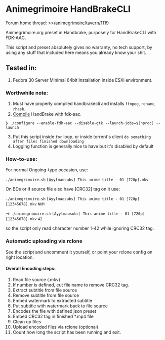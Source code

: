 # Animegrimoire HandBrakeCLI
Forum home thread: [>>/animegrimoire/tavern/1119](https://animegrimoire.org/showthread.php?tid=1119)

Animegrimoire.org preset in Handbrake, purposely for HandBrakeCLI with FDK-AAC.

This script and preset absolutely gives no warranty, no tech support, by using any stuff that included here means you already know your shit. 

## Tested in:
1. Fedora 30 Server Minimal 64bit Installation inside ESXi environment.

### Worthwhile note:
1. Must have properly compiled handbrakecli and installs `ffmpeg`, `rename`, `rhash`.
2. [Compile](https://handbrake.fr/docs/en/latest/developer/build-linux.html) HandBrake with fdk-aac.
```
$ ./configure --enable-fdk-aac --disable-gtk --launch-jobs=$(nproc) --launch
```
3. Put this script inside `for` loop, or inside torrent's client `do something after files finished downloading`
4. Logging function is generally nice to have but it's disabled by default

### How-to-use:

For normal Ongoing-type occasion, use:

`./animegrimoire.sh` `[Ayylmaosubs] This anime title - 01 [720p].mkv`

On BDs or if source file also have [CRC32] tag on it use:

`./animegrimoire.sh` `[Ayylmaosubs] This anime title - 01 [720p][12345678].mkv` `NUM`

=> `./animegrimoire.sh` `[Ayylmaosubs] This anime title - 01 [720p][12345678].mkv` `42`

so the script only read character number 1-42 while ignoring CRC32 tag.

### Automatic uploading via rclone

See the script and uncomment it yourself, or point your rclone config on right location.

#### Overall Encoding steps:

1. Read file source (.mkv)
2. If number is defined, cut file name to remove CRC32 tag.
3. Extract subtitle from file source
4. Remove subtitle from file source
5. Embed watermark to extracted subtitle
6. Put subtitle with watermark back to file source
7. Encodes the file with defined json preset
8. Embed CRC32 tag in finished *.mp4 file
9. Clean up files
10. Upload encoded files via rclone (optional)
11. Count how long the script has been running and exit.